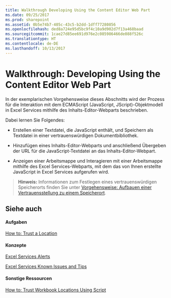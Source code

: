 ```yaml
---
title: Walkthrough Developing Using the Content Editor Web Part
ms.date: 09/25/2017
ms.prod: sharepoint
ms.assetid: 0b5e74b7-405c-43c5-b2dd-1dff77280856
ms.openlocfilehash: ded8a724e95d5bc9f4c10a9d902d7f13a468baad
ms.sourcegitcommit: 1cae27d85ee691d976e2c085986466de088f526c
ms.translationtype: HT
ms.contentlocale: de-DE
ms.lasthandoff: 10/13/2017
---
```

# <a name="walkthrough-developing-using-the-content-editor-web-part"></a>Walkthrough: Developing Using the Content Editor Web Part

In der exemplarischen Vorgehensweise dieses Abschnitts wird der Prozess für die Interaktion mit dem ECMAScript (JavaScript, JScript)-Objektmodell in Excel Services mithilfe des Inhalts-Editor-Webparts beschrieben.
  
    
    

Dabei lernen Sie Folgendes:
- Erstellen einer Textdatei, die JavaScript enthält, und Speichern als Textdatei in einer vertrauenswürdigen Dokumentbibliothek. 
    
  
- Hinzufügen eines Inhalts-Editor-Webparts und anschließend Übergeben der URL für die JavaScript-Textdatei an das Inhalts-Editor-Webpart.
    
  
- Anzeigen einer Arbeitsmappe und Interagieren mit einer Arbeitsmappe mithilfe des Excel Services-Webparts, mit dem das von Ihnen erstellte JavaScript in Excel Services aufgerufen wird. 
    
  

> **Hinweis:** Informationen zum Festlegen eines vertrauenswürdigen Speicherorts finden Sie unter [Vorgehensweise: Aufbauen einer Vertrauensstellung zu einem Speicherort](how-to-trust-a-location.md). 
  
    
    


## <a name="see-also"></a>Siehe auch


#### <a name="tasks"></a>Aufgaben


  
    
    
 [How to: Trust a Location](how-to-trust-a-location.md)
#### <a name="concepts"></a>Konzepte


  
    
    
 [Excel Services Alerts](excel-services-alerts.md)
  
    
    
 [Excel Services Known Issues and Tips](excel-services-known-issues-and-tips.md)
#### <a name="other-resources"></a>Sonstige Ressourcen


  
    
    
 [How to: Trust Workbook Locations Using Script](http://msdn.microsoft.com/library/79ab6ced-7a0c-4275-b852-bb246fc6be57%28Office.15%29.aspx)
